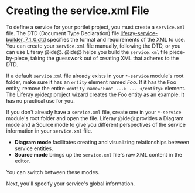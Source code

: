 # Creating the service.xml File [](id=creating-the-service-xml-file)

To define a service for your portlet project, you must create a `service.xml`
file. The DTD (Document Type Declaration) file
[liferay-service-builder_7_1_0.dtd](https://docs.liferay.com/ce/portal/7.1-latest/definitions/liferay-service-builder_7_1_0.dtd.html)
specifies the format and requirements of the XML to use. You can create your
`service.xml` file manually, following the DTD, or you can use Liferay @ide@.
@ide@ helps you build the `service.xml` file piece-by-piece, taking the
guesswork out of creating XML that adheres to the DTD.

If a default `service.xml` file already exists in your `*-service` module's root
folder, make sure it has an `entity` element named *Foo*. If it has the Foo
entity, remove the entire `<entity name="Foo" ...> ... </entity>` element. The
Liferay @ide@ project wizard creates the Foo entity as an example. It has no
practical use for you. 

If you don't already have a `service.xml` file, create one in your `*-service`
module's root folder and open the file. Liferay @ide@ provides a Diagram mode
and a Source mode to give you different perspectives of the service information
in your `service.xml` file.

- **Diagram mode** facilitates creating and visualizing relationships between 
service entities.
- **Source mode** brings up the `service.xml` file's raw XML content in the 
editor.

You can switch between these modes.

Next, you'll specify your service's global information. 

